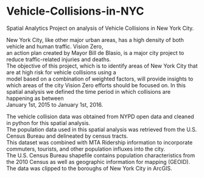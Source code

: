 # Vehicle-Collisions-in-NYC

Spatial Analytics Project on analysis of Vehicle Collisions in New York City.

New York City, like other major urban areas, has a high density of both vehicle and human traffic. Vision Zero,     
an action plan created by Mayor Bill de Blasio, is a major city project to reduce traffic-related injuries and deaths.    
The objective of this project, which is to identify areas of New York City that are at high risk for vehicle collisions using a      
model based on a combination of weighted factors, will provide insights to which areas of the city Vision Zero efforts should be focused on. In this spatial analysis we defined the time period in which collisions are happening as between      
January 1st, 2015 to January 1st, 2016.

The vehicle collision data was obtained from NYPD open data and cleaned in python for this spatial analysis.    
The population data used in this spatial analysis was retrieved from the U.S. Census Bureau and delineated by census tracts.      
This dataset was combined with MTA Ridership information to incorporate commuters, tourists, and other population influxes into the city.      
The U.S. Census Bureau shapefile contains population characteristics from the 2010 Census as well as geographic information for mapping (GEOID). The data was clipped to the boroughs of New York City in ArcGIS.
